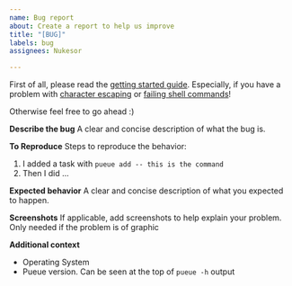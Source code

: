 ```yaml
---
name: Bug report
about: Create a report to help us improve
title: "[BUG]"
labels: bug
assignees: Nukesor

---
```


First of all, please read the [getting started guide](https://github.com/Nukesor/pueue/wiki/Get-started).
Especially, if you have a problem with [character escaping](https://github.com/Nukesor/pueue/wiki/Get-started#shell-escaping) or [failing shell commands](https://github.com/Nukesor/pueue/wiki/Common-Pitfalls-and-Debugging#first-step)!

Otherwise feel free to go ahead :)

**Describe the bug**
A clear and concise description of what the bug is.

**To Reproduce**
Steps to reproduce the behavior:
1. I added a task with `pueue add -- this is the command`
2. Then I did ...

**Expected behavior**
A clear and concise description of what you expected to happen.

**Screenshots**
If applicable, add screenshots to help explain your problem.
Only needed if the problem is of graphic

**Additional context**
- Operating System
- Pueue version. Can be seen at the top of `pueue -h` output
